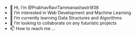 - 👋 Hi, I’m @PrabhavRaviTammanashastri938
- 👀 I’m interested in Web Development and Machine Learning
- 🌱 I’m currently learning Data Structures and Algorithms
- 💞️ I’m looking to collaborate on any futuristic projects
- 📫 How to reach me ...

<!---
PrabhavRaviTammanashastri938/PrabhavRaviTammanashastri938 is a ✨ special ✨ repository because its `README.md` (this file) appears on your GitHub profile.
You can click the Preview link to take a look at your changes.
--->
